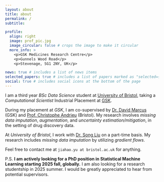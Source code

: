 ```yaml
---
layout: about
title: about
permalink: /
subtitle: 

profile:
  align: right
  image: prof_pic.jpg
  image_circular: false # crops the image to make it circular
  more_info: >
    <p>GSK Medicines Research Centre</p>
    <p>Gunnels Wood Road</p>
    <p>Stevenage, SG1 2NY, UK</p>

news: true # includes a list of news items
selected_papers: true # includes a list of papers marked as "selected={true}"
social: true # includes social icons at the bottom of the page
---
```


I am a third year *BSc Data Science* student at [University of Bristol](https://bristol.ac.uk), taking a *Computational Scientist* Industrial Placement at [GSK](https://gsk.com).

During my placement at *GSK*, I am co-supervised by <ins>Dr. David Marcus</ins> (GSK) and <ins>Prof. Christophe Andrieu</ins> (Bristol). My research involves *missing data imputation*, *augmentation*, and *uncertainty estimation/mitigation*, in the setting of drug discovery data.

At *University of Bristol*, I work with <ins>Dr. Song Liu</ins> on a part-time basis. My research includes *missing data imputation* by utilizing *gradient flows*.

Feel free to contact me at `jiahao.yu at bristol.ac.uk` for anything.

P.S. **I am actively looking for a PhD position in Statistical Machine Learning starting 2025 fall, globally.** I am also looking for a research studentship in 2025 summer. I would be greatly appreciated to hear from potential supervisors.